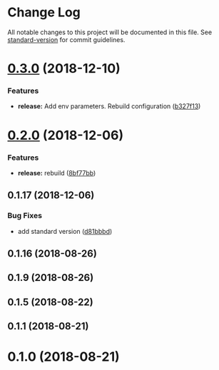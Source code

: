# Change Log

All notable changes to this project will be documented in this file. See [standard-version](https://github.com/conventional-changelog/standard-version) for commit guidelines.

<a name="0.3.0"></a>
# [0.3.0](https://github.com/klimby/e-nginx/compare/v0.2.0...v0.3.0) (2018-12-10)


### Features

* **release:** Add env parameters. Rebuild configuration ([b327f13](https://github.com/klimby/e-nginx/commit/b327f13))



<a name="0.2.0"></a>
# [0.2.0](https://github.com/klimby/e-nginx/compare/v0.1.17...v0.2.0) (2018-12-06)


### Features

* **release:** rebuild ([8bf77bb](https://github.com/klimby/e-nginx/commit/8bf77bb))



<a name="0.1.17"></a>
## 0.1.17 (2018-12-06)


### Bug Fixes

* add standard version ([d81bbbd](https://github.com/klimby/e-nginx/commit/d81bbbd))



<a name="0.1.16"></a>
## 0.1.16 (2018-08-26)



<a name="0.1.9"></a>
## 0.1.9 (2018-08-26)



<a name="0.1.5"></a>
## 0.1.5 (2018-08-22)



<a name="0.1.1"></a>
## 0.1.1 (2018-08-21)



<a name="0.1.0"></a>
# 0.1.0 (2018-08-21)
